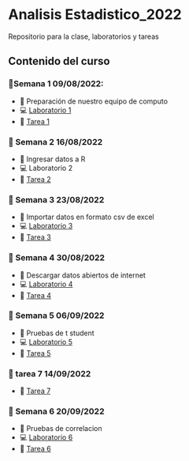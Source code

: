 # Analisis Estadistico_2022

Repositorio para la clase, laboratorios y tareas

## Contenido del curso

### :date:Semana 1 09/08/2022:
+ :notebook: Preparación de nuestro equipo de computo
+ :computer: [Laboratorio 1](Laboratorios/Laboratorio01_JorgeLuna.R)
+ :school_satchel: [Tarea 1](Tareas/Tarea01_JorgeAlexisLunaRobles.R)

### :date: Semana 2 16/08/2022
+ :notebook: Ingresar datos a R
+ :computer: Laboratorio 2
+ :school_satchel: [Tarea 2](Tareas/Tarea02_JorgeAlexisLunaRobles.R)

### :date: Semana 3 23/08/2022
+ :notebook: Importar datos en formato csv de excel
+ :computer: [Laboratorio 3](Laboratorios/Laboratorio02_JorgeLuna.R)
+ :school_satchel: [Tarea 3](Tareas/Tarea03_JorgeAlexisLunaRobles.R)

### :date: Semana 4 30/08/2022
+ :notebook: Descargar datos abiertos de internet
+ :computer: [Laboratorio 4](Laboratorios/Laboratorio04_JorgeLuna.R)
+ :school_satchel: [Tarea 4](Tareas/Tarea04_JorgeAlexisLunaRobles.R) 

### :date: Semana 5 06/09/2022
+ :notebook: Pruebas de t student
+ :computer: [Laboratorio 5](Laboratorios/Laboratorio05_JorgeLuna.R)
+ :school_satchel: [Tarea 5](Tareas/Tarea05_JorgeAlexisLunaRobles.R)

### :date: tarea 7  14/09/2022
+ :school_satchel: [Tarea 7](Tareas/Tarea05_JorgeAlexisLunaRobles.R)

### :date: Semana 6 20/09/2022
+ :notebook: Pruebas de correlacion
+ :computer: [Laboratorio 6](Laboratorios/Laboratorio06_JorgeLuna.R)
+ :school_satchel: [Tarea 6](Tareas/Tarea06_JorgeAlexisLunaRobles.R)

